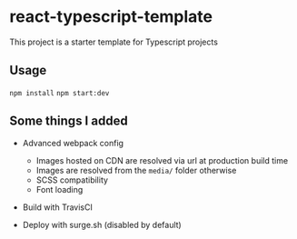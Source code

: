 # react-typescript-template

This project is a starter template for Typescript projects

## Usage

`npm install`
`npm start:dev`

## Some things I added

- Advanced webpack config

  - Images hosted on CDN are resolved via url at production build time
  - Images are resolved from the `media/` folder otherwise
  - SCSS compatibility
  - Font loading

- Build with TravisCI
- Deploy with surge.sh (disabled by default)
